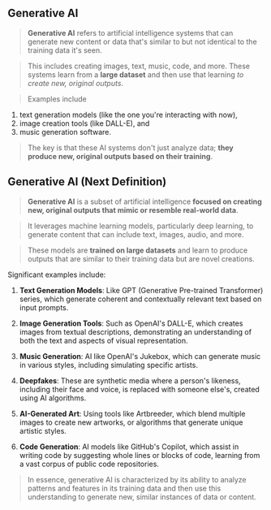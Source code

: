 ## Generative AI
> **Generative AI** refers to artificial intelligence systems that can generate
> new content or data that's similar to but not identical to the training data it's seen.

>  This includes creating images, text, music, code, and more.
> These systems learn from a **large dataset** and then use that learning _to create new, original outputs_.  

> Examples include
 1. text generation models (like the one you're interacting with now),
 2. image creation tools (like DALL-E), and
 3. music generation software.

> The key is that these AI systems don't just analyze data; **they produce new, original outputs based on their training**.

## Generative AI (Next Definition)
> **Generative AI** is a subset of artificial intelligence **focused on creating new, original outputs that mimic or resemble real-world data**.

>  It leverages machine learning models, particularly deep learning, to generate content that can include text, images, audio, and more.

> These models are **trained on large datasets** and learn to produce outputs that are similar to their training data but are novel creations.

Significant examples include:

1. **Text Generation Models**: Like GPT (Generative Pre-trained Transformer) series, which generate coherent and contextually relevant text based on input prompts.

2. **Image Generation Tools**: Such as OpenAI's DALL-E, which creates images from textual descriptions, demonstrating an understanding of both the text and aspects of visual representation.

3. **Music Generation**: AI like OpenAI's Jukebox, which can generate music in various styles, including simulating specific artists.

4. **Deepfakes**: These are synthetic media where a person's likeness, including their face and voice, is replaced with someone else's, created using AI algorithms.

5. **AI-Generated Art**: Using tools like Artbreeder, which blend multiple images to create new artworks, or algorithms that generate unique artistic styles.

6. **Code Generation**: AI models like GitHub's Copilot, which assist in writing code by suggesting whole lines or blocks of code, learning from a vast corpus of public code repositories.

> In essence, generative AI is characterized by its ability to analyze patterns and features in its training data
>  and then use this understanding to generate new, similar instances of data or content.


